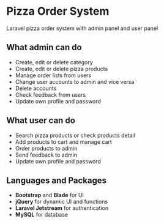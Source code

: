# Pizza Order System

Laravel pizza order system with admin panel and user panel

## What admin can do

-   Create, edit or delete category
-   Create, edit or delete pizza products
-   Manage order lists from users
-   Change user accounts to admin and vice versa
-   Delete accounts
-   Check feedback from users
-   Update own profile and password

## What user can do

-   Search pizza products or check products detail
-   Add products to cart and manage cart
-   Order products to admin
-   Send feedback to admin
-   Update own profile and password

## Languages and Packages

-   **Bootstrap** and **Blade** for UI
-   **jQuery** for dynamic UI and functions
-   **Laravel Jetstream** for authentication
-   **MySQL** for database
